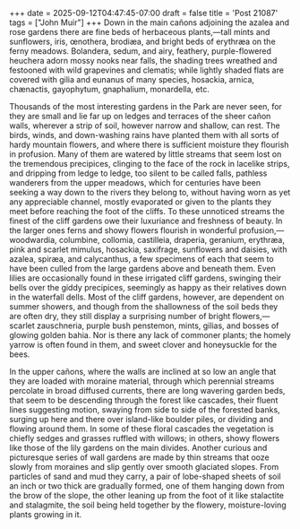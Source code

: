 +++
date = 2025-09-12T04:47:45-07:00
draft = false
title = 'Post 21087'
tags = ["John Muir"]
+++
Down in the main cañons adjoining the azalea and rose gardens there are fine beds of herbaceous plants,—tall mints and sunflowers, iris, œnothera, brodiæa, and bright beds of erythræa on the ferny meadows. Bolandera, sedum, and airy, feathery, purple-flowered heuchera adorn mossy nooks near falls, the shading trees wreathed and festooned with wild grapevines and clematis; while lightly shaded flats are covered with gilia and eunanus of many species, hosackia, arnica, chænactis, gayophytum, gnaphalium, monardella, etc.

Thousands of the most interesting gardens in the Park are never seen, for they are small and lie far up on ledges and terraces of the sheer cañon walls, wherever a strip of soil, however narrow and shallow, can rest. The birds, winds, and down-washing rains have planted them with all sorts of hardy mountain flowers, and where there is sufficient moisture they flourish in profusion. Many of them are watered by little streams that seem lost on the tremendous precipices, clinging to the face of the rock in lacelike strips, and dripping from ledge to ledge, too silent to be called falls, pathless wanderers from the upper meadows, which for centuries have been seeking a way down to the rivers they belong to, without having worn as yet any appreciable channel, mostly evaporated or given to the plants they meet before reaching the foot of the cliffs. To these unnoticed streams the finest of the cliff gardens owe their luxuriance and freshness of beauty. In the larger ones ferns and showy flowers flourish in wonderful profusion,—woodwardia, columbine, collomia, castilleia, draperia, geranium, erythræa, pink and scarlet mimulus, hosackia, saxifrage, sunflowers and daisies, with azalea, spiræa, and calycanthus, a few specimens of each that seem to have been culled from the large gardens above and beneath them. Even lilies are occasionally found in these irrigated cliff gardens, swinging their bells over the giddy precipices, seemingly as happy as their relatives down in the waterfall dells. Most of the cliff gardens, however, are dependent on summer showers, and though from the shallowness of the soil beds they are often dry, they still display a surprising number of bright flowers,—scarlet zauschneria, purple bush penstemon, mints, gilias, and bosses of glowing golden bahia. Nor is there any lack of commoner plants; the homely yarrow is often found in them, and sweet clover and honeysuckle for the bees.

In the upper cañons, where the walls are inclined at so low an angle that they are loaded with moraine material, through which perennial streams percolate in broad diffused currents, there are long wavering garden beds, that seem to be descending through the forest like cascades, their fluent lines suggesting motion, swaying from side to side of the forested banks, surging up here and there over island-like boulder piles, or dividing and flowing around them. In some of these floral cascades the vegetation is chiefly sedges and grasses ruffled with willows; in others, showy flowers like those of the lily gardens on the main divides. Another curious and picturesque series of wall gardens are made by thin streams that ooze slowly from moraines and slip gently over smooth glaciated slopes. From particles of sand and mud they carry, a pair of lobe-shaped sheets of soil an inch or two thick are gradually formed, one of them hanging down from the brow of the slope, the other leaning up from the foot of it like stalactite and stalagmite, the soil being held together by the flowery, moisture-loving plants growing in it.
